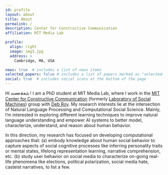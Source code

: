 ```yaml
---
id: profile
layout: about
title: About
permalink: /
description: Center for Constructive Communication
affiliation: MIT Media Lab   

profile:
  align: right
  image: img3.jpg
  address: >
    Cambridge, MA, USA 

news: true  # includes a list of news items
selected_papers: false # includes a list of papers marked as "selected={true}"
social: true  # includes social icons at the bottom of the page
---
```

Hi வணக்கம் ! I am a PhD student at MIT Media Lab, where I work in the <a href="https://www.ccc.mit.edu/" target="_blank">MIT Center for Constructive Communication</a> (formerly <a href="https://socialmachines.org/" target="_blank">Laboratory of Social Machines</a>) group with <a href="https://www.media.mit.edu/people/dkroy/overview/" target="_blank">Deb Roy</a>. My research interests lie at the intersection of Natural Language Processing and Computational Social Science. Mainly, I’m interested in exploring different learning techniques to improve natural language understanding and empower AI systems to better model, characterize, understand, and reason about human behavior.

In this direction, my research has focused on developing computational approaches that: (a) embody knowledge about human social behavior to capture aspects of social cognitive processes like inferring personality traits or mental states, lifelong representation learning, narrative comprehension, etc. (b) study user behavior on social media to characterize on-going real-life phenomena like elections, political polarization, social media hate, casteist narratives, to list a few.
